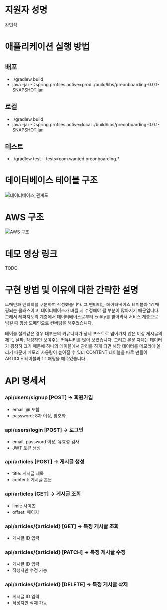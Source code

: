 # 지원자 성명
강민석

# 애플리케이션 실행 방법
## 배포
- ./gradlew build
- java -jar -Dspring.profiles.active=prod ./build/libs/preonboarding-0.0.1-SNAPSHOT.jar

## 로컬
- ./gradlew build
- java -jar -Dspring.profiles.active=local ./build/libs/preonboarding-0.0.1-SNAPSHOT.jar

## 테스트
- ./gradlew test --tests=com.wanted.preonboarding.*

# 데이터베이스 테이블 구조
![데이터베이스_관계도](https://github.com/pushrsp/wanted-pre-onboarding-backend/assets/58874665/f02ad30e-5bf5-40e3-85a5-0d29e0a3d596)

# AWS 구조
![AWS 구조](https://github.com/pushrsp/wanted-pre-onboarding-backend/assets/58874665/8e3377ee-0aac-4321-8a0b-c7bca993efff)

# 데모 영상 링크
TODO

# 구현 방법 및 이유에 대한 간략한 설명
도메인과 엔티티를 구분하여 작성했습니다. 그 엔티티는 데이터베이스 테이블과 1:1 매핑되는 클래스이고,
데이터베이스가 바뀔 시 수정해야 될 부분이 많아지기 때문입니다. 그래서 레파지토리 계층에서 데이터베이스로부터 Entity를 받아와서
서비스 계층으로 넘길 때 항상 도메인으로 컨버팅을 해주었습니다.

테이블 설계같은 경우 대부분의 커뮤니티가 상세 포스트로 넘어가지 않은 이상 게시글의 제목, 날짜, 작성자만 보여주는 커뮤니티를 많이 보았습니다.
그리고 본문 자체는 데이터가 굉장히 크기 때문에 하나의 테이블에서 관리를 하게 되면 해당 데이터를 메모리에 올리기 때문에 메모리 사용량이 높아질 수 있더
CONTENT 테이블을 따로 만들어 ARTICLE 테이블과 1:1 매핑을 해주었습니다.

# API 명세서
### api/users/signup [POST] -> 회원가입
- email: @ 포함
- password: 8자 이상, 암호화

### api/users/login [POST] -> 로그인
- email, password 이용, 유효성 검사
- JWT 토큰 생성

### api/articles [POST] -> 게시글 생성
- title: 게시글 제목
- content: 게시글 본문

### api/articles [GET] -> 게시글 조회
- limit: 사이즈
- offset: 페이지

### api/articles/{articleId} [GET] -> 특정 게시글 조회
- 게시글 ID 입력

### api/articles/{articleId} [PATCH] -> 특정 게시글 수정
- 게시글 ID 입력
- 작성자만 수정 가능

### api/articles/{articleId} [DELETE] -> 특정 게시글 삭제
- 게시글 ID 입력
- 작성자만 삭제 가능

